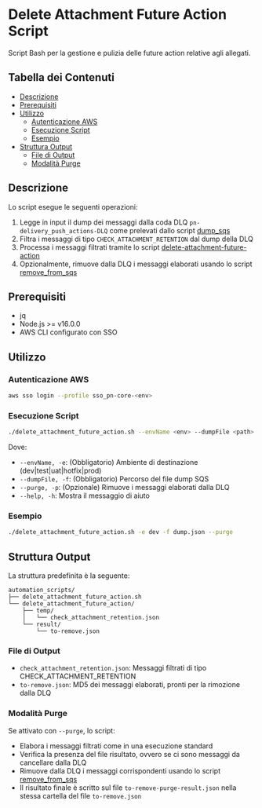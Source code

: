 # Delete Attachment Future Action Script

Script Bash per la gestione e pulizia delle future action relative agli allegati.

## Tabella dei Contenuti

* [Descrizione](#descrizione)
* [Prerequisiti](#prerequisiti)
* [Utilizzo](#utilizzo)
    * [Autenticazione AWS](#autenticazione-aws)
    * [Esecuzione Script](#esecuzione-script)
    * [Esempio](#esempio)
* [Struttura Output](#struttura-output)
    * [File di Output](#file-di-output)
    * [Modalità Purge](#modalità-purge)

## Descrizione

Lo script esegue le seguenti operazioni:

1. Legge in input il dump dei messaggi dalla coda DLQ `pn-delivery_push_actions-DLQ` come prelevati dallo script [dump_sqs](https://github.com/pagopa/pn-troubleshooting/tree/main/dump_sqs)
2. Filtra i messaggi di tipo `CHECK_ATTACHMENT_RETENTION` dal dump della DLQ
3. Processa i messaggi filtrati tramite lo script [delete-attachment-future-action](https://github.com/pagopa/pn-troubleshooting/tree/main/delete-attachment-future-action)
4. Opzionalmente, rimuove dalla DLQ i messaggi elaborati usando lo script [remove_from_sqs](https://github.com/pagopa/pn-troubleshooting/tree/main/remove_from_sqs) 

## Prerequisiti

- jq
- Node.js >= v16.0.0
- AWS CLI configurato con SSO

## Utilizzo

### Autenticazione AWS

```bash
aws sso login --profile sso_pn-core-<env>
```
### Esecuzione Script

```bash
./delete_attachment_future_action.sh --envName <env> --dumpFile <path> [--purge]
 ```
Dove:

- `--envName, -e`: (Obbligatorio) Ambiente di destinazione (dev|test|uat|hotfix|prod)
- `--dumpFile, -f`: (Obbligatorio) Percorso del file dump SQS
- `--purge, -p`: (Opzionale) Rimuove i messaggi elaborati dalla DLQ
- `--help, -h`: Mostra il messaggio di aiuto

### Esempio

```bash
./delete_attachment_future_action.sh -e dev -f dump.json --purge
```

## Struttura Output

La struttura predefinita è la seguente:

```
automation_scripts/
├── delete_attachment_future_action.sh
└── delete_attachment_future_action/
    ├── temp/
    │   └── check_attachment_retention.json
    └── result/
        └── to-remove.json
```

### File di Output

- `check_attachment_retention.json`: Messaggi filtrati di tipo CHECK_ATTACHMENT_RETENTION
- `to-remove.json`: MD5 dei messaggi elaborati, pronti per la rimozione dalla DLQ

### Modalità Purge

Se attivato con `--purge`, lo script:

- Elabora i messaggi filtrati come in una esecuzione standard
- Verifica la presenza del file risultato, ovvero se ci sono messaggi da cancellare dalla DLQ
- Rimuove dalla DLQ i messaggi corrispondenti usando lo script [remove_from_sqs](https://github.com/pagopa/pn-troubleshooting/tree/main/remove_from_sqs)
- Il risultato finale è scritto sul file `to-remove-purge-result.json` nella stessa cartella del file `to-remove.json`